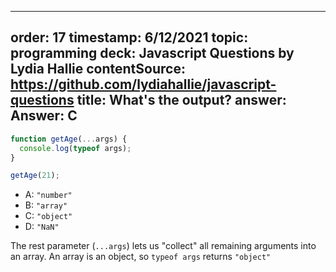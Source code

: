 
---
order: 17
timestamp: 6/12/2021
topic: programming
deck: Javascript Questions by Lydia Hallie
contentSource: https://github.com/lydiahallie/javascript-questions
title: What's the output?
answer: Answer: C
---

  

```javascript
function getAge(...args) {
  console.log(typeof args);
}

getAge(21);
```

- A: `"number"`
- B: `"array"`
- C: `"object"`
- D: `"NaN"`






The rest parameter (`...args`) lets us "collect" all remaining arguments into an array. An array is an object, so `typeof args` returns `"object"`



